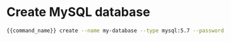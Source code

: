 # Create MySQL database

```bash
{{command_name}} create --name my-database --type mysql:5.7 --password my-password
```
